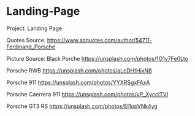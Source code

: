 # Landing-Page

Project: Landing Page

Quotes Source:
https://www.azquotes.com/author/54711-Ferdinand_Porsche

Picture Source:
Black Porche
https://unsplash.com/photos/1O1v7Fe0Lto

Porsche RWB
https://unsplash.com/photos/aLcDHtHixN8

Porsche 911
https://unsplash.com/photos/YYXRSgxFAxA

Porsche Caerrera 911
https://unsplash.com/photos/vP_XycciTVI

Porsche GT3 RS
https://unsplash.com/photos/EI1opVNk4yg
